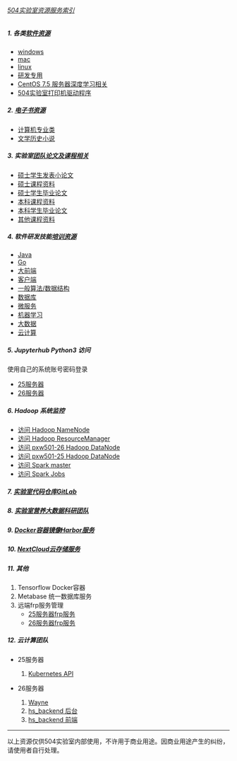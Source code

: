 ###### [504实验室资源服务索引](http://50125.hnbdata.cn:81)

##### 1. 各类[软件资源](http://50125.hnbdata.cn:81/common/) 

 + [windows](http://50125.hnbdata.cn:81/common/WindowsSoftware/)
 + [mac](http://50125.hnbdata.cn:81/common/MacSoftware/)
 + [linux](http://50125.hnbdata.cn:81/common/Centos7Software/)
 + [研发专用](http://50125.hnbdata.cn:81/common/developer/)
 + [CentOS 7.5 服务器深度学习相关](http://50125.hnbdata.cn:81/common/driver/)
 + [504实验室打印机驱动程序](http://50125.hnbdata.cn:81/common/printer/README.html)


##### 2. [电子书资源](http://50125.hnbdata.cn:81/common/EBooks/)

 + [计算机专业类](http://50125.hnbdata.cn:81/common/EBooks/CSBooks/)
 + [文学历史小说](http://50125.hnbdata.cn:81/common/EBooks/novels/)

##### 3. 实验室[团队论文及课程相关](http://50125.hnbdata.cn:81/masters/)  

 + [硕士学生发表小论文](http://50125.hnbdata.cn:81/masters/master%E5%AD%A6%E7%94%9F%E5%8F%91%E8%A1%A8%E5%B0%8F%E8%AE%BA%E6%96%87/)  
 + [硕士课程资料](http://50125.hnbdata.cn:81/masters/master%E8%AF%BE%E7%A8%8B%E8%B5%84%E6%96%99/)
 + [硕士学生毕业论文](http://50125.hnbdata.cn:81/masters/master%E5%AD%A6%E7%94%9F%E6%AF%95%E4%B8%9A%E8%AE%BA%E6%96%87/)
 + [本科课程资料](http://50125.hnbdata.cn:81/masters/bachelor%E8%AF%BE%E7%A8%8B%E8%B5%84%E6%96%99/)
 + [本科学生毕业论文](http://50125.hnbdata.cn:81/masters/bachelor%E5%AD%A6%E7%94%9F%E6%AF%95%E4%B8%9A%E8%AE%BA%E6%96%87/)
 + [其他课程资料](http://50125.hnbdata.cn:81/masters/%E5%85%B6%E4%BB%96%E8%AF%BE%E7%A8%8B%E8%B5%84%E6%96%99/)

##### 4. 软件研发技能[培训资源](http://50125.hnbdata.cn:81/devs/)

 + [Java](http://50125.hnbdata.cn:81/devs/Java/)
 + [Go](http://50125.hnbdata.cn:81/devs/Go/)
 + [大前端](http://50125.hnbdata.cn:81/devs/Frontend/)
 + [客户端](http://50125.hnbdata.cn:81/devs/client/)
 + [一般算法/数据结构](http://50125.hnbdata.cn:81/devs/algorithms/)
 + [数据库](http://50125.hnbdata.cn:81/devs/DataBase/)
 + [微服务](http://50125.hnbdata.cn:81/devs/MicroService/)
 + [机器学习](http://50125.hnbdata.cn:81/devs/MachineLearning/)
 + [大数据](http://50125.hnbdata.cn:81/devs/Hadoop/)
 + [云计算](http://50125.hnbdata.cn:81/devs/CloudComputing/)

##### 5. Jupyterhub Python3 访问 
使用自己的系统账号密码登录

 * [25服务器](http://50125.hnbdata.cn:8082)   
 * [26服务器](http://50126.hnbdata.cn:8082)   

##### 6. Hadoop 系统监控 

 - [访问 Hadoop NameNode](http://50125.hnbdata.cn:50070)
 - [访问 Hadoop ResourceManager](http://50125.hnbdata.cn:8088/)
 - [访问 pxw501-26 Hadoop DataNode](http://50126.hnbdata.cn:50075/)
 - [访问 pxw501-25 Hadoop DataNode](http://50125.hnbdata.cn:50075/)
 - [访问 Spark master](http://50125.hnbdata.cn:8080)
 - [访问 Spark Jobs](http://50125.hnbdata.cn:4040/jobs/)

##### 7. [实验室代码仓库GitLab](http://git.hnbdata.cn)

##### 8. [实验室营养大数据科研团队](http://www.hnbdata.cn)

##### 9. [Docker容器镜像Harbor服务](http://50125.hnbdata.cn)

##### 10. [NextCloud云存储服务](http://50126.hnbdata.cn:20180)

##### 11. 其他
1. Tensorflow Docker容器
2. Metabase 统一数据库服务
3. 远端frp服务管理
    + [25服务器frp服务](http://frp.hnbdata.cn:7500/static/)
    + [26服务器frp服务](http://frp.hnbdata.cn:7501/static/)

##### 12. 云计算团队
+ 25服务器
    1. [Kubernetes API](https://50125.hnbdata.cn:8343/)

+ 26服务器
    1. [Wayne](http://50126.hnbdata.cn:8085/)
    2. [hs_backend 后台](http://50126.hnbdata.cn:8086/)
    3. [hs_backend 前端](http://50126.hnbdata.cn:8087/)

---
以上资源仅供504实验室内部使用，不许用于商业用途。因商业用途产生的纠纷，请使用者自行处理。